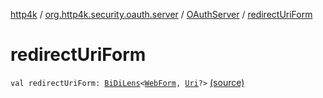 [http4k](../../index.md) / [org.http4k.security.oauth.server](../index.md) / [OAuthServer](index.md) / [redirectUriForm](./redirect-uri-form.md)

# redirectUriForm

`val redirectUriForm: `[`BiDiLens`](../../org.http4k.lens/-bi-di-lens/index.md)`<`[`WebForm`](../../org.http4k.lens/-web-form/index.md)`, `[`Uri`](../../org.http4k.core/-uri/index.md)`?>` [(source)](https://github.com/http4k/http4k/blob/master/http4k-security-oauth/src/main/kotlin/org/http4k/security/oauth/server/OAuthServer.kt#L106)